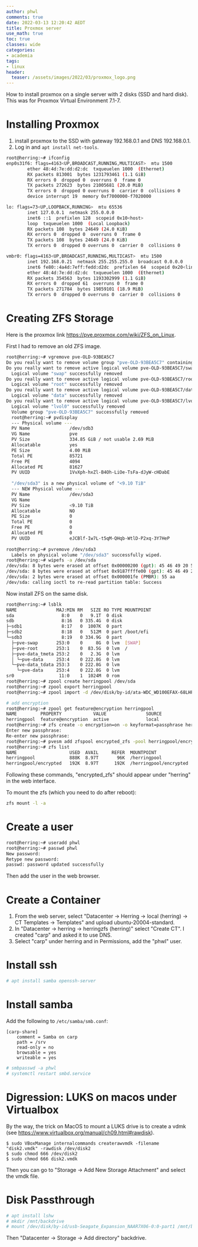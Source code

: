```yaml
---
author: phwl
comments: true
date: 2022-03-13 12:20:42 AEDT
title: Proxmox server
use_math: true
toc: true
classes: wide
categories:
- academia
tags:
- linux
header:
  teaser: /assets/images/2022/03/proxmox_logo.png
---
```


How to install proxmox on a single server with 2 disks (SSD and hard disk).
This was for Proxmox Virtual Environment 7.1-7.

# Installing Proxmox
1. install proxmox to the SSD with gateway 192.168.0.1 and DNS 192.168.0.1.
2. Log in and ```apt install net-tools```. 

```bash
root@herring:~# ifconfig
enp0s31f6: flags=4163<UP,BROADCAST,RUNNING,MULTICAST>  mtu 1500
        ether 48:4d:7e:dd:d2:dc  txqueuelen 1000  (Ethernet)
        RX packets 813001  bytes 1231793461 (1.1 GiB)
        RX errors 0  dropped 0  overruns 0  frame 0
        TX packets 272623  bytes 21005681 (20.0 MiB)
        TX errors 0  dropped 0 overruns 0  carrier 0  collisions 0
        device interrupt 19  memory 0xf7000000-f7020000  

lo: flags=73<UP,LOOPBACK,RUNNING>  mtu 65536
        inet 127.0.0.1  netmask 255.0.0.0
        inet6 ::1  prefixlen 128  scopeid 0x10<host>
        loop  txqueuelen 1000  (Local Loopback)
        RX packets 108  bytes 24649 (24.0 KiB)
        RX errors 0  dropped 0  overruns 0  frame 0
        TX packets 108  bytes 24649 (24.0 KiB)
        TX errors 0  dropped 0 overruns 0  carrier 0  collisions 0

vmbr0: flags=4163<UP,BROADCAST,RUNNING,MULTICAST>  mtu 1500
        inet 192.168.0.21  netmask 255.255.255.0  broadcast 0.0.0.0
        inet6 fe80::4a4d:7eff:fedd:d2dc  prefixlen 64  scopeid 0x20<link>
        ether 48:4d:7e:dd:d2:dc  txqueuelen 1000  (Ethernet)
        RX packets 354563  bytes 1193302999 (1.1 GiB)
        RX errors 0  dropped 61  overruns 0  frame 0
        TX packets 271784  bytes 19859101 (18.9 MiB)
        TX errors 0  dropped 0 overruns 0  carrier 0  collisions 0
```

# Creating ZFS Storage
Here is the proxmox link <https://pve.proxmox.com/wiki/ZFS_on_Linux>.

First I had to remove an old ZFS image.
```bash
root@herring:~# vgremove pve-OLD-93BEA5C7
Do you really want to remove volume group "pve-OLD-93BEA5C7" containing 4 logical volumes? [y/n]: y
Do you really want to remove active logical volume pve-OLD-93BEA5C7/swap? [y/n]: y
  Logical volume "swap" successfully removed
Do you really want to remove active logical volume pve-OLD-93BEA5C7/root? [y/n]: y
  Logical volume "root" successfully removed
Do you really want to remove active logical volume pve-OLD-93BEA5C7/data? [y/n]: y
  Logical volume "data" successfully removed
Do you really want to remove active logical volume pve-OLD-93BEA5C7/lvol0? [y/n]: y
  Logical volume "lvol0" successfully removed
  Volume group "pve-OLD-93BEA5C7" successfully removed
  root@herring:~# pvdisplay
  --- Physical volume ---
  PV Name               /dev/sdb3
  VG Name               pve
  PV Size               334.85 GiB / not usable 2.69 MiB
  Allocatable           yes 
  PE Size               4.00 MiB
  Total PE              85721
  Free PE               4094
  Allocated PE          81627
  PV UUID               1VvXph-hxZl-B4Oh-LiOe-TsFa-dJyW-cHDabE
   
  "/dev/sda3" is a new physical volume of "<9.10 TiB"
  --- NEW Physical volume ---
  PV Name               /dev/sda3
  VG Name               
  PV Size               <9.10 TiB
  Allocatable           NO
  PE Size               0   
  Total PE              0
  Free PE               0
  Allocated PE          0
  PV UUID               eJCBlf-Iw7L-t5qM-QHqb-WtlD-P2xq-3Y7HeP
   
root@herring:~# pvremove /dev/sda3
  Labels on physical volume "/dev/sda3" successfully wiped.
root@herring:~# wipefs -a /dev/sda
/dev/sda: 8 bytes were erased at offset 0x00000200 (gpt): 45 46 49 20 50 41 52 54
/dev/sda: 8 bytes were erased at offset 0x9187ffffe00 (gpt): 45 46 49 20 50 41 52 54
/dev/sda: 2 bytes were erased at offset 0x000001fe (PMBR): 55 aa
/dev/sda: calling ioctl to re-read partition table: Success
```

Now install ZFS on the same disk.
```bash
root@herring:~# lsblk
NAME               MAJ:MIN RM   SIZE RO TYPE MOUNTPOINT
sda                  8:0    0   9.1T  0 disk 
sdb                  8:16   0 335.4G  0 disk 
├─sdb1               8:17   0  1007K  0 part 
├─sdb2               8:18   0   512M  0 part /boot/efi
└─sdb3               8:19   0 334.9G  0 part 
  ├─pve-swap       253:0    0     8G  0 lvm  [SWAP]
  ├─pve-root       253:1    0  83.5G  0 lvm  /
  ├─pve-data_tmeta 253:2    0   2.3G  0 lvm  
  │ └─pve-data     253:4    0 222.8G  0 lvm  
  └─pve-data_tdata 253:3    0 222.8G  0 lvm  
    └─pve-data     253:4    0 222.8G  0 lvm  
sr0                 11:0    1  1024M  0 rom  
root@herring:~# zpool create herringpool /dev/sda
root@herring:~# zpool export herringpool
root@herring:~# zpool import -d /dev/disk/by-id/ata-WDC_WD100EFAX-68LHPN0_2YK9EU9D-part1 herringpool

# add encryption
root@herring:~# zpool get feature@encryption herringpool
NAME         PROPERTY            VALUE               SOURCE
herringpool  feature@encryption  active              local
root@herring:~# zfs create -o encryption=on -o keyformat=passphrase herringpool/encrypted
Enter new passphrase:
Re-enter new passphrase:
root@herring:~# pvesm add zfspool encrypted_zfs -pool herringpool/encrypted
root@herring:~# zfs list
NAME                    USED  AVAIL     REFER  MOUNTPOINT
herringpool             888K  8.97T       96K  /herringpool
herringpool/encrypted   192K  8.97T      192K  /herringpool/encrypted
```
Following these commands, "encrypted_zfs" should appear under "herring" in the web interface.

To mount the zfs (which you need to do after reboot):
```bash
zfs mount -l -a
```

# Create a user
```bash
root@herring:~# useradd phwl
root@herring:~# passwd phwl
New password: 
Retype new password: 
passwd: password updated successfully
```

Then add the user in the web browser.

# Create a Container
1. From the web server, select "Datacenter -> Herring -> local (herring) -> CT Templates -> Templates" and upload ubuntu-20004-standard.
2. In "Datacenter -> herring -> herringzfs (herring)" select "Create CT". I created "carp" and asked it to use DNS.
3. Select "carp" under herring and in Permissions, add the "phwl" user.

# Install ssh
```bash
# apt install samba openssh-server
```

# Install samba
Add the following to ```/etc/samba/smb.conf```:
```
[carp-share]
    comment = Samba on carp
    path = /srv
    read-only = no
    browsable = yes
    writeable = yes
```

```bash
# smbpasswd -a phwl
# systemctl restart smbd.service
```

# Digression: LUKS on macos under Virtualbox
By the way, the trick on MacOS to mount a LUKS drive is to create 
a vdmk (see <https://www.virtualbox.org/manual/ch09.html#rawdisk>).

```
$ sudo VBoxManage internalcommands createrawvmdk -filename "disk2.vmdk" -rawdisk /dev/disk2
$ sudo chmod 666 /dev/disk2
$ sudo chmod 666 disk2.vmdk
```
Then you can go to "Storage -> Add New Storage Attachment" and select the
vmdk file.

# Disk Passthrough
```bash
# apt install lshw
# mkdir /mnt/backdrive
# mount /dev/disk/by-id/usb-Seagate_Expansion_NAAR7X06-0:0-part1 /mnt/backdrive
```

Then "Datacenter -> Storage -> Add directory" backdrive.


